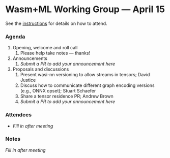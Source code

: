 # Wasm+ML Working Group &mdash; April 15

See the [instructions](../README.md) for details on how to attend.

### Agenda

1. Opening, welcome and roll call
    1. Please help take notes &mdash; thanks!
1. Announcements
    1. _Submit a PR to add your announcement here_
1. Proposals and discussions
    1. Present wasi-nn versioning to allow streams in tensors; David Justice
    1. Discuss how to communicate different graph encoding versions (e.g., ONNX opset); Stuart
       Schaefer
    1. Share a tensor residence PR; Andrew Brown
    1. _Submit a PR to add your announcement here_

### Attendees

- _Fill in after meeting_

### Notes

_Fill in after meeting_
